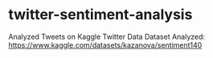 # twitter-sentiment-analysis
Analyzed Tweets on Kaggle Twitter Data
Dataset Analyzed: https://www.kaggle.com/datasets/kazanova/sentiment140

